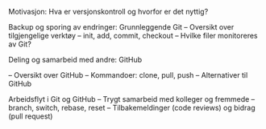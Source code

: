 Motivasjon: Hva er versjonskontroll og hvorfor er det nyttig?

Backup og sporing av endringer: Grunnleggende Git
– Oversikt over tilgjengelige verktøy
– init, add, commit, checkout
– Hvilke filer monitoreres av Git?

Deling og samarbeid med andre: GitHub

– Oversikt over GitHub
– Kommandoer: clone, pull, push
– Alternativer til GitHub

Arbeidsflyt i Git og GitHub
– Trygt samarbeid med kolleger og fremmede
– branch, switch, rebase, reset
– Tilbakemeldinger (code reviews) og bidrag (pull request)
